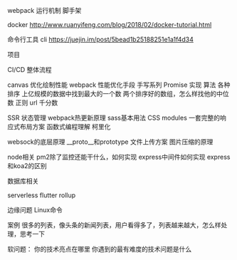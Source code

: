webpack 运行机制
脚手架

docker
http://www.ruanyifeng.com/blog/2018/02/docker-tutorial.html

命令行工具
cli
https://juejin.im/post/5bead1b25188251e1a1f4d34



项目


CI/CD 整体流程

canvas 优化绘制性能
webpack 性能优化手段
手写系列
    Promise 实现
算法
    各种排序
    上亿规模的数据中找到最大的一个数
    两个排序好的数组，怎么样找他的中位数
正则
    url
    千分数

SSR
状态管理
webpack热更新原理
sass基本用法
CSS modules
一套完整的响应式布局方案
函数式编程理解
    柯里化


websock的底层原理
__proto__和prototype
文件上传方案
图片压缩的原理

node相关
    pm2除了监控还能干什么，如何实现
    express中间件如何实现
    express和koa2的区别

数据库相关


serverless
flutter
rollup

边缘问题
    Linux命令

案例
    很多的列表，像头条的新闻列表，用户看得多了，列表越来越大，怎么样处理，思考一下

软问题：
你的技术亮点在哪里
你遇到的最有难度的技术问题是什么



























